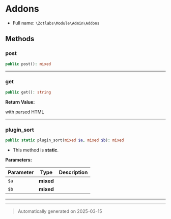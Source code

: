 
# Addons





* Full name: `\Zotlabs\Module\Admin\Addons`




## Methods


### post



```php
public post(): mixed
```












***

### get



```php
public get(): string
```









**Return Value:**

with parsed HTML




***

### plugin_sort



```php
public static plugin_sort(mixed $a, mixed $b): mixed
```



* This method is **static**.




**Parameters:**

| Parameter | Type | Description |
|-----------|------|-------------|
| `$a` | **mixed** |  |
| `$b` | **mixed** |  |





***


***
> Automatically generated on 2025-03-15
